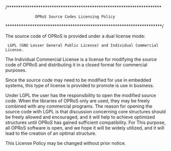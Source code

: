 /*********************************************************************

                 OPRoS Source Codes Licensing Policy

**********************************************************************/

  The source code of OPRoS is provided under a dual license mode:
  
     LGPL (GNU Lesser General Public License) and Individual Commercial License. 

  The Individual Commercial License is a license for modifying the source code of 
  OPRoS and distributing it in a closed format for commercial purposes.

  Since the source code may need to be modified for use in embedded 
  systems, this type of license is provided to promote is use in business.

  Under LGPL the user has the responsibility to open the modified source 
  code. When the libraries of OPRoS only are used, they may be freely 
  combined with any commercial programs. The reason for opening the 
  source code with LGPL is that discussion concerning core structures 
  should be freely allowed and encouraged, and it will help to achieve 
  optimized structures until OPRoS has gained sufficient compatibility. 
  For This purpose, all OPRoS software is open, and we hope it will be 
  widely utilized, and it will lead to the creation of an optimal structure.

  This License Policy may be changed without prior notice.
